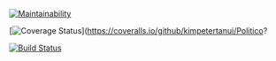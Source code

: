 [![Maintainability](https://api.codeclimate.com/v1/badges/494a680484727eb34440/maintainability)](https://codeclimate.com/github/kimpetertanui/Politico/maintainability)

[![Coverage Status](https://coveralls.io/repos/github/kimpetertanui/Politico/badge.svg?branch=develop)](https://coveralls.io/github/kimpetertanui/Politico?

[![Build Status](https://travis-ci.org/kimpetertanui/Politico.svg?branch=develop)](https://travis-ci.org/kimpetertanui/Politico)

